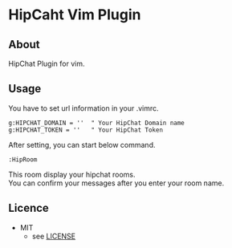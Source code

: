 # HipCaht Vim Plugin

## About
HipChat Plugin for vim.  

## Usage
You have to set url information in your .vimrc.
```vim
g:HIPCHAT_DOMAIN = ''  " Your HipChat Domain name
g:HIPCHAT_TOKEN = ''   " Your HipChat Token
```
    
After setting, you can start below command.  
```vim
:HipRoom
```

This room display your hipchat rooms.  
You can confirm your messages after you enter your room name.  

## Licence
* MIT
  * see [LICENSE](https://github.com/pyohei/vim-hipchat/blob/master/LICENSE)
